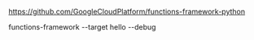 https://github.com/GoogleCloudPlatform/functions-framework-python


functions-framework --target hello --debug


